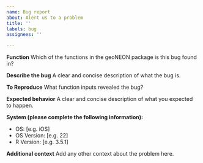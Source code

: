 ```yaml
---
name: Bug report
about: Alert us to a problem
title: ''
labels: bug
assignees: ''

---
```


**Function**
Which of the functions in the geoNEON package is this bug found in?

**Describe the bug**
A clear and concise description of what the bug is.

**To Reproduce**
What function inputs revealed the bug?

**Expected behavior**
A clear and concise description of what you expected to happen.

**System (please complete the following information):**
 - OS: [e.g. iOS]
 - OS Version: [e.g. 22]
 - R Version: [e.g. 3.5.1]

**Additional context**
Add any other context about the problem here.
